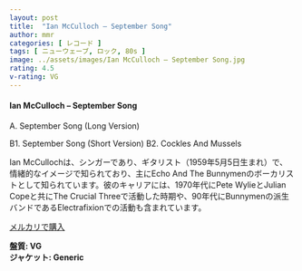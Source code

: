 ```yaml
---
layout: post
title:  "Ian McCulloch – September Song"
author: mmr
categories: [ レコード ]
tags: [ ニューウェーブ, ロック, 80s ]
image: ../assets/images/Ian McCulloch – September Song.jpg
rating: 4.5
v-rating: VG
---
```


#### Ian McCulloch – September Song

A. September Song (Long Version)

B1. September Song (Short Version)
B2. Cockles And Mussels

Ian McCullochは、シンガーであり、ギタリスト（1959年5月5日生まれ）で、情緒的なイメージで知られており、主にEcho And The Bunnymenのボーカリストとして知られています。彼のキャリアには、1970年代にPete WylieとJulian Copeと共にThe Crucial Threeで活動した時期や、90年代にBunnymenの派生バンドであるElectrafixionでの活動も含まれています。

[メルカリで購入](https://jp.mercari.com/item/m99638933922?afid=6142608987)

<div class="mt-4 mb-4 d-flex align-items-center">
<strong class="mr-1">盤質: VG</strong>
</div>
<div class="mt-4 mb-4 d-flex align-items-center">
<strong class="mr-1">ジャケット: Generic</strong>
</div>
